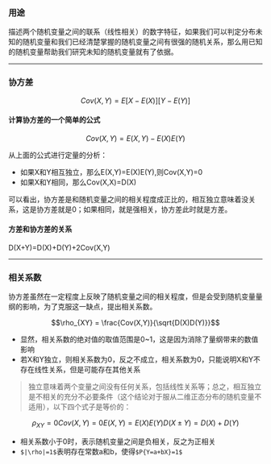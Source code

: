 ### 用途
描述两个随机变量之间的联系（线性相关）的数字特征，如果我们可以判定分布未知的随机变量和我们已经清楚掌握的随机变量之间有很强的随机关系，那么用已知的随机变量帮助我们研究未知的随机变量就有了依据。

---
### 协方差

```math
Cov(X,Y)=E{[X-E(X)][Y-E(Y)]}
```
#### 计算协方差的一个简单的公式

```math
Cov(X,Y)=E(X,Y)-E(X)E(Y)
```
从上面的公式进行定量的分析：
- 如果X和Y相互独立，那么E(X,Y)=E(X)E(Y),则Cov(X,Y)=0
- 如果X和Y相同，那么Cov(X,X)=D(X)

可以看出，协方差是和随机变量之间的相关程度成正比的，相互独立意味着没关系，这是协方差就是0；如果相同，就是强相关，协方差此时就是方差。

#### 方差和协方差的关系
D(X+Y)=D(X)+D(Y)+2Cov(X,Y)

---
### 相关系数
协方差虽然在一定程度上反映了随机变量之间的相关程度，但是会受到随机变量量纲的影响，为了克服这一缺点，提出相关系数。


```math
\rho_{XY} = \frac{Cov(X,Y)}{\sqrt{D(X)D(Y)}}
```
- 显然，相关系数的绝对值的取值范围是0~1，这是因为消除了量纲带来的数值影响
- 若X和Y独立，则相关系数为0，反之不成立，相关系数为0，只能说明X和Y不存在线性关系，但是可能存在其他关系
> 独立意味着两个变量之间没有任何关系，包括线性关系等；总之，相互独立是不相关的充分不必要条件（这个结论对于服从二维正态分布的随机变量不适用），以下四个式子是等价的：

```math
\rho_{XY}=0

Cov(X,Y)=0

E(X,Y)=E(X)E(Y)

D(X \pm Y)=D(X)+D(Y)
```
- 相关系数小于0时，表示随机变量之间是负相关，反之为正相关
- `$|\rho|=1$`表明存在常数a和b，使得`$P{Y=a+bX}=1$`